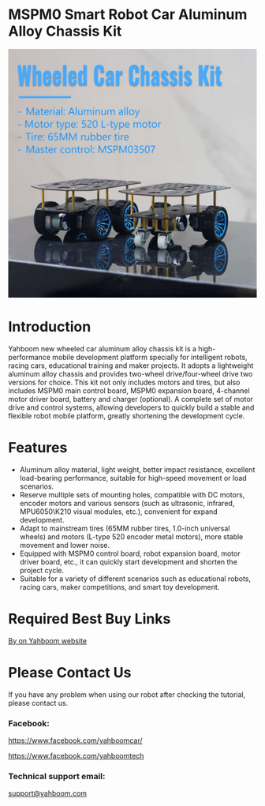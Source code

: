 # MSPM0 Smart Robot Car Aluminum Alloy Chassis Kit
![](https://github.com/YahboomTechnology/Wheeled-Chassis-Kit/blob/main/Wheeled-Chassis-Kit.jpg)
# Introduction
Yahboom new wheeled car aluminum alloy chassis kit is a high-performance mobile development platform specially for intelligent robots, racing cars, educational training and maker projects. It adopts a lightweight aluminum alloy chassis and provides two-wheel drive/four-wheel drive two versions for choice. This kit not only includes motors and tires, but also includes MSPM0 main control board, MSPM0 expansion board, 4-channel motor driver board, battery and charger (optional). A complete set of motor drive and control systems, allowing developers to quickly build a stable and flexible robot mobile platform, greatly shortening the development cycle.

# Features
* Aluminum alloy material, light weight, better impact resistance, excellent load-bearing performance, suitable for high-speed movement or load scenarios.
* Reserve multiple sets of mounting holes, compatible with DC motors, encoder motors and various sensors (such as ultrasonic, infrared, MPU6050\K210 visual modules, etc.), convenient for expand development.
* Adapt to mainstream tires (65MM rubber tires, 1.0-inch universal wheels) and motors (L-type 520 encoder metal motors), more stable movement and lower noise.
* Equipped with MSPM0 control board, robot expansion board, motor driver board, etc., it can quickly start development and shorten the project cycle.
* Suitable for a variety of different scenarios such as educational robots, racing cars, maker competitions, and smart toy development.
   
# Required Best Buy Links
[By on Yahboom website](https://category.yahboom.net/products/smart-robot-car-chassis-kit)

# Please Contact Us
If you have any problem when using our robot after checking the tutorial, please contact us.

### Facebook: 
https://www.facebook.com/yahboomcar/ 
  
https://www.facebook.com/yahboomtech

### Technical support email: 
support@yahboom.com

